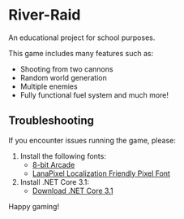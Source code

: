 # River-Raid

An educational project for school purposes.

This game includes many features such as:
- Shooting from two cannons
- Random world generation
- Multiple enemies
- Fully functional fuel system and much more!

## Troubleshooting

If you encounter issues running the game, please:
1. Install the following fonts:
   - [8-bit Arcade](https://www.dafont.com/8-bit-arcade.font)
   - [LanaPixel Localization Friendly Pixel Font](https://opengameart.org/content/lanapixel-localization-friendly-pixel-font)
2. Install .NET Core 3.1:
   - [Download .NET Core 3.1](https://dotnet.microsoft.com/en-us/download/dotnet/3.1)

Happy gaming!
